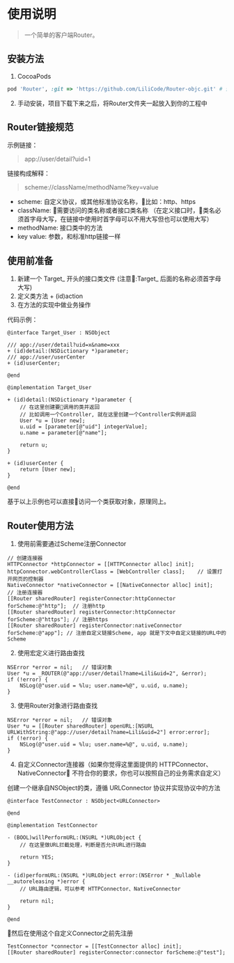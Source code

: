 使用说明
======
> 一个简单的客户端Router。

安装方法
------
1. CocoaPods
```Ruby
pod 'Router', :git => 'https://github.com/LiliCode/Router-objc.git' # 暂不支持版本号安装
```
2. 手动安装，项目下载下来之后，将Router文件夹一起放入到你的工程中

Router链接规范
------
示例链接：
> app://user/detail?uid=1

链接构成解释：
> scheme://className/methodName?key=value
- scheme: 自定义协议，或其他标准协议名称，比如：http、https
- className: 需要访问的类名称或者接口类名称 （在定义接口时，类名必须首字母大写，在链接中使用时首字母可以不用大写但也可以使用大写）
- methodName: 接口类中的方法
- key value: 参数，和标准http链接一样

使用前准备
------
1. 新建一个 Target_ 开头的接口类文件 (注意:Target_ 后面的名称必须首字母大写)
2. 定义类方法 + (id)action
3. 在方法的实现中做业务操作

代码示例：
```objc
@interface Target_User : NSObject

/// app://user/detail?uid=x&name=xxx
+ (id)detail:(NSDictionary *)parameter;
/// app://user/userCenter
+ (id)userCenter;

@end
```

```objc
@implementation Target_User

+ (id)detail:(NSDictionary *)parameter {
    // 在这里创建要调用的类并返回
    // 比如调用一个Controller, 就在这里创建一个Controller实例并返回
    User *u = [User new];
    u.uid = [parameter[@"uid"] integerValue];
    u.name = parameter[@"name"];
    
    return u;
}

+ (id)userCenter {
    return [User new];
}

@end
```
基于以上示例也可以直接访问一个类获取对象，原理同上。

Router使用方法
------
1. 使用前需要通过Scheme注册Connector
```objc
// 创建连接器
HTTPConnector *httpConnector = [[HTTPConnector alloc] init];
httpConnector.webControllerClass = [WebController class];    // 设置打开网页的控制器
NativeConnector *nativeConnector = [[NativeConnector alloc] init];
// 注册连接器
[[Router sharedRouter] registerConnector:httpConnector forScheme:@"http"];  // 注册http
[[Router sharedRouter] registerConnector:httpConnector forScheme:@"https"]; // 注册https
[[Router sharedRouter] registerConnector:nativeConnector forScheme:@"app"]; // 注册自定义链接Scheme, app 就是下文中自定义链接的URL中的Scheme
```
2. 使用宏定义进行路由查找
```objc
NSError *error = nil;   // 错误对象
User *u = _ROUTER(@"app://user/detail?name=Lili&uid=2", &error);
if (!error) {
    NSLog(@"user.uid = %lu; user.name=%@", u.uid, u.name);
}
```
3. 使用Router对象进行路由查找
```objc
NSError *error = nil;   // 错误对象
User *u = [[Router sharedRouter] openURL:[NSURL URLWithString:@"app://user/detail?name=Lili&uid=2"] error:error];
if (!error) {
    NSLog(@"user.uid = %lu; user.name=%@", u.uid, u.name);
}
```
4. 自定义Connector连接器（如果你觉得这里面提供的 HTTPConnector、NativeConnector 不符合你的要求，你也可以按照自己的业务需求自定义）

创建一个继承自NSObject的类，遵循 URLConnector 协议并实现协议中的方法
```objc
@interface TestConnector : NSObject<URLConnector>

@end
```
```objc
@implementation TestConnector

- (BOOL)willPerformURL:(NSURL *)URLObject {
    // 在这里做URL拦截处理，判断是否允许URL进行路由
    
    return YES;
}

- (id)performURL:(NSURL *)URLObject error:(NSError * _Nullable __autoreleasing *)error {
    // URL路由逻辑，可以参考 HTTPConnector、NativeConnector
    
    return nil;
}

@end
```
然后在使用这个自定义Connector之前先注册
```objc
TestConnector *connector = [[TestConnector alloc] init];
[[Router sharedRouter] registerConnector:connector forScheme:@"test"];
```